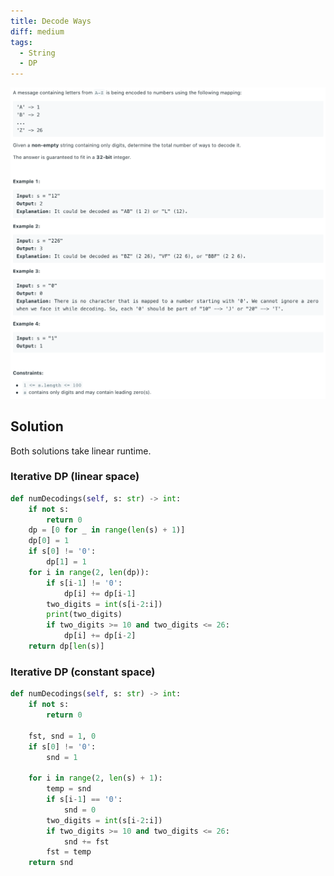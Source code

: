 ```yaml
---
title: Decode Ways
diff: medium
tags:
  - String
  - DP
---
```


<img class="medium-zoom" src="/algo/decode-ways.png" alt="https://leetcode.com/problems/decode-ways">

## Solution

Both solutions take linear runtime.

### Iterative DP (linear space)

```py
def numDecodings(self, s: str) -> int:
    if not s:
        return 0
    dp = [0 for _ in range(len(s) + 1)]
    dp[0] = 1
    if s[0] != '0':
        dp[1] = 1
    for i in range(2, len(dp)):
        if s[i-1] != '0':
            dp[i] += dp[i-1]
        two_digits = int(s[i-2:i])
        print(two_digits)
        if two_digits >= 10 and two_digits <= 26:
            dp[i] += dp[i-2]
    return dp[len(s)]
```

### Iterative DP (constant space)

```py
def numDecodings(self, s: str) -> int:
    if not s:
        return 0

    fst, snd = 1, 0
    if s[0] != '0':
        snd = 1

    for i in range(2, len(s) + 1):
        temp = snd
        if s[i-1] == '0':
            snd = 0
        two_digits = int(s[i-2:i])
        if two_digits >= 10 and two_digits <= 26:
            snd += fst
        fst = temp
    return snd
```

<!-- ### Recursive DP (REDO) -->
